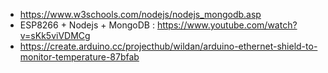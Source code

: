 - https://www.w3schools.com/nodejs/nodejs_mongodb.asp
- ESP8266 + Nodejs + MongoDB : https://www.youtube.com/watch?v=sKk5viVDMCg
- https://create.arduino.cc/projecthub/wildan/arduino-ethernet-shield-to-monitor-temperature-87bfab
